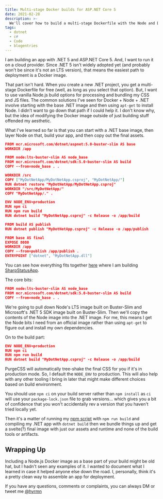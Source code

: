 ```yaml
---
title: Multi-stage Docker builds for ASP.NET Core 5
date: 2021-02-28
description: >-
  We'll cover how to build a multi-stage Dockerfile with the Node and Dotnet base images so we don't need to apt-get Node
tags:
  - dotnet
  - c#
  - Code
  - blogentries
---
```


I am building an app with .NET 5 and ASP.NET Core 5. And, I want to run it on a cloud provider. Since .NET 5 isn't widely adopted yet (and probably won't be since it's not an LTS version), that means the easiest path to deployment is a Docker image.

That part isn't hard. When you create a new .NET project, you get a multi-stage Dockerfile for free (well, as long as you select that option). But, I want to use vanilla Node.js build options for processing and bundling my CSS and JS files. The common solutions I've seen for Docker + Node + .NET involve starting with the base .NET image and then using `apt-get` to install Node. I didn't want to go down that path if I could help it. I don't know why, but the idea of modifying the Docker image outside of just building stuff offended my aesthetic.

What I've learned so far is that you can start with a .NET base image, then layer Node on that, build your app, and then copy out the final assets.

```json
FROM mcr.microsoft.com/dotnet/aspnet:5.0-buster-slim AS base
WORKDIR /app

FROM node:lts-buster-slim AS node_base
FROM mcr.microsoft.com/dotnet/sdk:5.0-buster-slim AS build
COPY --from=node_base . .

WORKDIR /src
COPY ["MyDotNetApp/MyDotNetApp.csproj", "MyDotNetApp/"]
RUN dotnet restore "MyDotNetApp/MyDotNetApp.csproj"
WORKDIR "/src/MyDotNetApp/"
COPY "MyDotNetApp/." .

ENV NODE_ENV=production
RUN npm ci
RUN npm run build
RUN dotnet build "MyDotNetApp.csproj" -c Release -o /app/build

FROM build AS publish
RUN dotnet publish "MyDotNetApp.csproj" -c Release -o /app/publish

FROM base AS final
EXPOSE 8080
WORKDIR /app
COPY --from=publish /app/publish .
ENTRYPOINT ["dotnet", "MyDotNetApp.dll"]
```

You can see how everything fits together [here](https://github.com/TwoPeas/SharpStatusApp/blob/main/SharpStatusApp/package.json) where I am building [SharpStatusApp](https://github.com/TwoPeas/SharpStatusApp).

The core bits:

```json
FROM node:lts-buster-slim AS node_base
FROM mcr.microsoft.com/dotnet/sdk:5.0-buster-slim AS build
COPY --from=node_base . .
```

We're going to pull down Node's LTS image built on Buster-Slim and Microsoft's .NET 5 SDK image built on Buster-Slim. Then we'll copy the contents of the Node image into the .NET image. For me, this means I get the Node bits I need from an official image rather than using `apt-get` to figure out and install my own dependencies.

On to the build part:

```json
ENV NODE_ENV=production
RUN npm ci
RUN npm run build
RUN dotnet build "MyDotNetApp.csproj" -c Release -o /app/build
```

PurgeCSS will automatically tree-shake the final CSS for you if it's in production mode. So, I default the `NODE_ENV` to production. This will also help with any other tooling I bring in later that might make different choices based on build environment. 

You should use `npm ci` on your build server rather than `npm install` as `ci` will use your `package-lock.json` file to grab versions... which gives you a bit of confidence that you won't accidentally rev a version that you haven't tried locally yet.

Then it's a matter of running my [npm script](https://github.com/TwoPeas/SharpStatusApp/blob/main/SharpStatusApp/package.json#L10) with `npm run build` and compiling my .NET app with `dotnet build` then we bundle things up and
get a svelte(?) final image with just our assets and runtime and none of the build tools or artifacts.

## Wrapping Up

Including a Node.js Docker image as a base part of your build might be old hat, but I hadn't seen any examples of it. I wanted to document what I learned in case it helped anyone else down the road. I, personally, think it's a pretty clean way to assemble an app for deployment.

If you have any questions, comments or complaints, you can always DM or tweet me [@hyrmn](https://twitter.com/hyrmn)